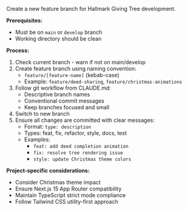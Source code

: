 Create a new feature branch for Hallmark Giving Tree development.

**Prerequisites:**
- Must be on `main` or `develop` branch
- Working directory should be clean

**Process:**
1. Check current branch - warn if not on main/develop
2. Create feature branch using naming convention:
   - `feature/[feature-name]` (kebab-case)
   - Example: `feature/deed-sharing`, `feature/christmas-animations`
3. Follow git workflow from CLAUDE.md:
   - Descriptive branch names
   - Conventional commit messages
   - Keep branches focused and small
4. Switch to new branch
5. Ensure all changes are committed with clear messages:
   - Format: `type: description`
   - Types: feat, fix, refactor, style, docs, test
   - Examples:
     - `feat: add deed completion animation`
     - `fix: resolve tree rendering issue`
     - `style: update Christmas theme colors`

**Project-specific considerations:**
- Consider Christmas theme impact
- Ensure Next.js 15 App Router compatibility
- Maintain TypeScript strict mode compliance
- Follow Tailwind CSS utility-first approach